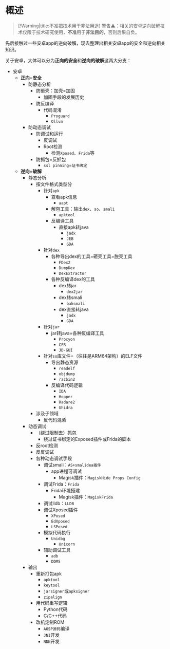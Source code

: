# 概述

> [!Warning|title:不准把技术用于非法用途]
> 警告⚠️：相关的安卓逆向破解技术仅限于技术研究使用，**不准**用于**非法目的**，否则后果自负。

先后接触过一些安卓app的逆向破解，现去整理出相关安卓app的安全和逆向相关知识。

关于安卓，大体可以分为**正向的安全**和**逆向的破解**这两大分支：

* 安卓
  * **正向**=**安全**
    * 防静态分析
      * 防砸壳：加壳=加固
        * 加固手段的发展历史
      * 防反编译
        * 代码混淆
          * `Proguard`
          * `Ollvm`
    * 防动态调试
      * 防调试和运行
        * 反调试
        * Root检测
          * 检测`Xposed`、`Frida`等
      * 防抓包=反抓包
        * `ssl pinning`=`证书绑定`
  * **逆向**=**破解**
    * 静态分析
      * 按文件格式类型分
        * 针对`apk`
          * 查看apk信息
            * `aapt`
          * 解包工具：输出`dex`、`so`、`smali`
            * `apktool`
          * 反编译工具
            * 直接apk转java
              * `jadx`
              * `JEB`
              * `GDA`
        * 针对`dex`
          * 各种导出dex的工具=砸壳工具=脱壳工具
            * `FDex2`
            * `DumpDex`
            * `DexExtractor`
          * 各种反编译dex的工具
            * dex转jar
              * `dex2jar`
            * dex转smali
              * `baksmali`
            * dex直接转java
              * `jadx`
              * `GDA`
        * 针对`jar`
          * jar转java=各种反编译工具
            * `Procyon`
            * `CFR`
            * `JD-GUI`
        * 针对`so`库文件=（往往是ARM64架构）的ELF文件
          * 导出静态资源
            * `readelf`
            * `objdump`
            * `razbin2`
          * 反编译代码逻辑
            * `IDA`
            * `Hopper`
            * `Radare2`
            * `Ghidra`
      * 涉及子领域
        * 反代码混淆
    * 动态调试
      * （绕过限制去）抓包
        * 绕过证书绑定的Exposed插件或Frida的脚本
      * 反root检测
      * 反反调试
      * 各种动态调试手段
        * 调试smali：`AS+smalidea插件`
          * app进程可调试
            * Magisk插件：`MagiskHide Props Config`
        * 调试Frida：`Frida`
          * Frida环境搭建
            * Magisk插件：`MagiskFrida`
        * 调试lldb：`LLDB`
        * 调试Xposed插件
          * `XPosed`
          * `EdXposed`
          * `LSPosed`
        * 模拟代码执行
          * `Unidbg`
            * `Unicorn`
        * 辅助调试工具
          * `adb`
          * `DDMS`
    * 输出
      * 重新打包apk
        * `apktool`
        * `keytool`
        * `jarsigner`或`apksigner`
        * `zipalign`
      * 用代码重写逻辑
        * Python代码
        * C/C++代码
      * 改机定制ROM
        * `AOSP源码`编译
        * `JNI`开发
        * `NDK`开发
